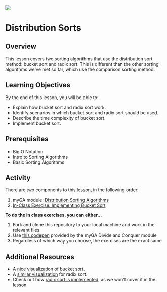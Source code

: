 ![](https://ga-dash.s3.amazonaws.com/production/assets/logo-9f88ae6c9c3871690e33280fcf557f33.png) 

# Distribution Sorts

## Overview
This lesson covers two sorting algorithms that use the distribution sort method: bucket sort and radix sort. This is different than the other sorting algorithms we've met so far, which use the comparison sorting method.

## Learning Objectives
By the end of this lesson, you will be able to:
- Explain how bucket sort and radix sort work.
- Identify scenarios in which bucket sort and radix sort should be used.
- Describe the time complexity of bucket sort.
- Implement bucket sort.

## Prerequisites
* Big O Notation
* Intro to Sorting Algorithms
* Basic Sorting Algorithms

## Activity

There are two components to this lesson, in the following order: 
1. myGA module: [Distribution Sorting Algorithms](https://my.generalassemb.ly/activities/802)
2. [In-Class Exercise: Implementing Bucket Sort](./exercises/BucketSort.js)

**To do the in class exercises, you can either...**

1. Fork and clone this repository to your local machine and work in the relevant files
1. Use [this codepen](https://codepen.io/GAmarketing/pen/RdwpEJ?editors=0010#0) provided by the myGA Divide and Conquer module
1. Regardless of which way you choose, the exercises are the exact same

## Additional Resources
- A [nice visualization](https://www.cs.usfca.edu/~galles/visualization/BucketSort.html) of bucket sort.
- A [similar visualization](https://www.cs.usfca.edu/~galles/visualization/RadixSort.html) for radix sort.
- Check out how [radix sort is implemented](https://github.com/trekhleb/javascript-algorithms/tree/master/src/algorithms/sorting/radix-sort), as we won't cover it in the lesson.
